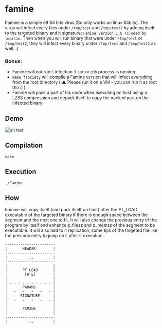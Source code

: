 # famine

Famine is a simple elf 64 bits virus (So only works on linux 64bits). The virus will infect every files under `/tmp/test` and `/tmp/test2` by adding itself to the targeted binary and it signature: `Famine version 1.0 (c)oded by lmartin`. Then when you will run binary that were under `/tmp/test` or `/tmp/test2`, they will infect every binary under `/tmp/test` and `/tmp/test2` as well. :)

### Bonus:
+ Famine will not run it infection if `cat` or `gdb` process is running.
+ `make fsociety` will compile a Famine version that will infect everything from the root directory ( ⚠️  Please run it on a VM - you can run it as root tho :) )
+ Famine will pack a part of his code when executing on host using a LZSS compression and depack itself to copy the packed part on the infected binary

## Demo

![alt text](https://raw.githubusercontent.com/ska42/famine/main/img/demo.png)

## Compilation

```
make
```

## Execution

```
./Famine
```

## How

Famine will copy itself (and pack itself on host) after the PT_LOAD executable of the targeted binary if there is enough space between the segment and the next one to fit. It will also change the previous entry of the program by itself and enhance p_filesz and p_memsz of the segment to be executable. It will also add to it replication, some tips of the targeted file like the previous entry to jump on it after it execution.

```
-----------------------
|       HEADER        |
-----------------------
|         ...         |
-----------------------
|                     |
|       PT_LOAD       |
|        [R E]        |
|                     |
| - - - - - - - - - - |
|       PARAMS        |
|   -   -   -   -   - |
|      SIGNATURE      |
|   -   -   -   -   - |
|                     |
|       FAMINE        |
|                     |
-----------------------
|         ...         |
```
